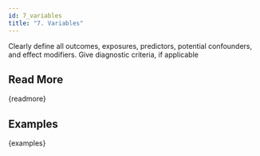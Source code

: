 ```yaml
---
id: 7_variables
title: "7. Variables"
---
```

Clearly define all outcomes, exposures, predictors, potential confounders, and effect modifiers. Give diagnostic criteria, if applicable

## Read More

{readmore}

## Examples

{examples}
